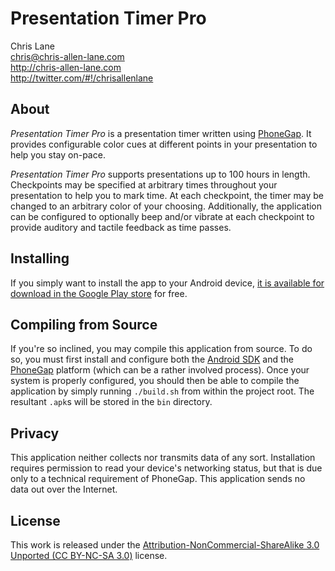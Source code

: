 Presentation Timer Pro
======================
Chris Lane  
chris@chris-allen-lane.com  
http://chris-allen-lane.com  
http://twitter.com/#!/chrisallenlane  

About
-----
_Presentation Timer Pro_ is a presentation timer written using [PhoneGap][]. It provides configurable color cues at different points in your presentation to help you stay on-pace. 

_Presentation Timer Pro_ supports presentations up to 100 hours in length. Checkpoints may be specified at arbitrary times throughout your presentation to help you to mark time. At each checkpoint, the timer may be changed to an arbitrary color of your choosing. Additionally, the application can be configured to optionally beep and/or vibrate at each checkpoint to provide auditory and tactile feedback as time passes.

Installing
----------
If you simply want to install the app to your Android device, [it is available for download in the Google Play store][download] for free.

Compiling from Source
---------------------
If you're so inclined, you may compile this application from source. To do so, you must first install and configure both the [Android SDK][install-sdk] and the [PhoneGap][install-phonegap] platform (which can be a rather involved process). Once your system is properly configured, you should then be able to compile the application by simply running `./build.sh` from within the project root. The resultant `.apk`s will be stored in the `bin` directory.

Privacy
-------
This application neither collects nor transmits data of any sort. Installation requires permission to read your device's networking status, but that is due only to a technical requirement of PhoneGap. This application sends no data out over the Internet.

License
-------
This work is released under the [Attribution-NonCommercial-ShareAlike 3.0 Unported (CC BY-NC-SA 3.0)][cc] license.

[cc]:               http://creativecommons.org/licenses/by-nc-sa/3.0/
[download]:         http://play.google.com
[install-phonegap]: http://phonegap.com/download
[install-sdk]:      http://developer.android.com/sdk/index.html
[PhoneGap]:         http://phonegap.com/

